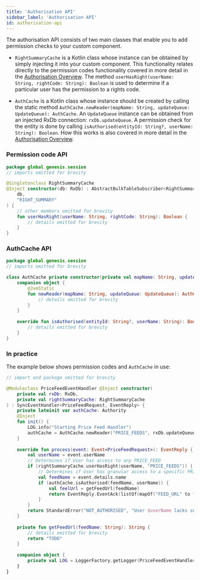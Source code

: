```yaml
---
title: 'Authorisation API'
sidebar_label: 'Authorisation API'
id: authorisation-api
---
```


The authorisation API consists of two main classes that enable you to add permission checks to your custom component.

-   `RightSummaryCache` is a Kotlin class whose instance can be obtained by simply injecting it into your custom component. This functionality relates directly to the permission codes functionality covered in more detail in the [Authorisation Overview](/server/access-control/authorisation-overview/). The method `userHasRight(userName: String, rightCode: String): Boolean` is used to determine if a particular user has the permission to a rights code.

-   `AuthCache` is a Kotlin class whose instance should be created by calling the static method `AuthCache.newReader(mapName: String, updateQueue: UpdateQueue): AuthCache`.
    An `UpdateQueue` instance can be obtained from an injected RxDb connection: `rxDb.updateQueue`. A permission check for the entity is done by calling `isAuthorised(entityId: String?, userName: String): Boolean`. How this works is also covered in more detail in the [Authorisation Overview](/server/access-control/authorisation-overview/).

### Permission code API

```kotlin
package global.genesis.session
// imports omitted for brevity

@Singletonclass RightSummaryCache 
@Inject constructor(db: RxDb) : AbstractBulkTableSubscriber<RightSummaryCache.RightSummary>(
    db,
    "RIGHT_SUMMARY"
) {        
    // other members omitted for brevity    
    fun userHasRight(userName: String, rightCode: String): Boolean {        
        // details omitted for brevity 
    }
}
```

### AuthCache API

```kotlin
package global.genesis.session
// imports omitted for brevity

class AuthCache private constructor(private val mapName: String, updateQueue: UpdateQueue) : MasterAuthCache {      
    companion object {        
        @JvmStatic        
        fun newReader(mapName: String, updateQueue: UpdateQueue): AuthCache {
            // details omitted for brevity       
        }    
    }    
    
    override fun isAuthorised(entityId: String?, userName: String): Boolean {        
        // details omitted for brevity   
    }
}
```

### In practice

The example below shows permission codes and `AuthCache` in use:

```kotlin
// import and package omitted for brevity 

@Moduleclass PriceFeedEventHandler @Inject constructor(    
    private val rxDb: RxDb,    
    private val rightSummaryCache: RightSummaryCache
) : SyncEventHandler<PriceFeedRequest, EventReply> {    
    private lateinit var authCache: Authority    
    @Inject    
    fun init() {        
        LOG.info("Starting Price Feed Handler")        
        authCache = AuthCache.newReader("PRICE_FEEDS", rxDb.updateQueue)    
    }    
    
    override fun process(event: Event<PriceFeedRequest>): EventReply {        
        val userName = event.userName        
        // Determines if User has access to any PRICE_FEED        
        if (rightSummaryCache.userHasRight(userName, "PRICE_FEEDS")) {            
            // Determines if User has granular access to a specific PRICE_FEED            
            val feedName = event.details.name            
            if (authCache.isAuthorised(feedName, userName)) {                
                val feelUrl = getFeedUrl(feedName)               
                return EventReply.EventAck(listOf(mapOf("FEED_URL" to feelUrl)))            
            }        
        }        
        return StandardError("NOT_AUTHORISED", "User $userName lacks sufficient permissions").toEventNackError()    
    }    
    
    private fun getFeedUrl(feedName: String): String {        
        // details omitted for brevity        
        return "TODO"    
    }    
    
    companion object {        
        private val LOG = LoggerFactory.getLogger(PriceFeedEventHandler::class.java)    
    }
}
```
